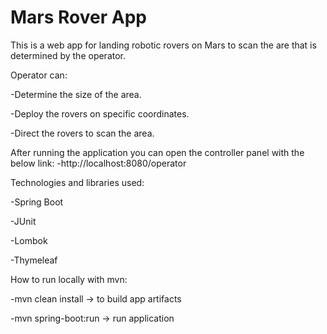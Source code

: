 # Mars Rover App

This is a web app for landing robotic rovers on Mars to scan the are that is determined by the operator.

Operator can:

-Determine the size of the area.

-Deploy the rovers on specific coordinates.

-Direct the rovers to scan the area.


After running the application you can open the controller panel with the below link:
-http://localhost:8080/operator


Technologies and libraries used:

-Spring Boot

-JUnit

-Lombok

-Thymeleaf

How to run locally with mvn:

-mvn clean install -> to build app artifacts

-mvn spring-boot:run -> run application

